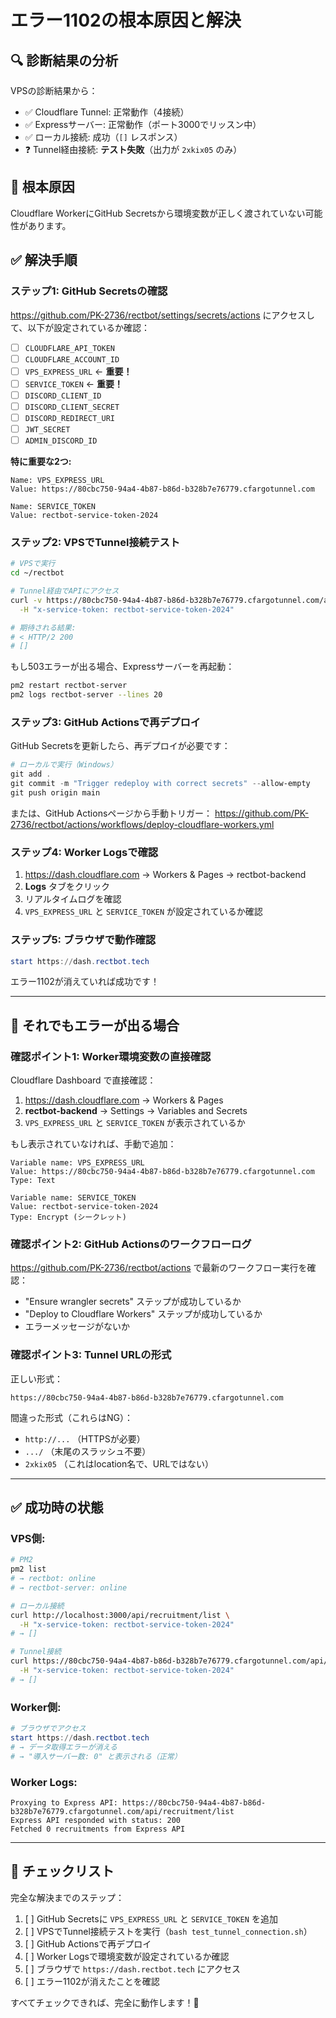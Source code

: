 # エラー1102の根本原因と解決

## 🔍 診断結果の分析

VPSの診断結果から：
- ✅ Cloudflare Tunnel: 正常動作（4接続）
- ✅ Expressサーバー: 正常動作（ポート3000でリッスン中）
- ✅ ローカル接続: 成功（`[]` レスポンス）
- ❓ Tunnel経由接続: **テスト失敗**（出力が `2xkix05` のみ）

## 🎯 根本原因

Cloudflare WorkerにGitHub Secretsから環境変数が正しく渡されていない可能性があります。

## ✅ 解決手順

### ステップ1: GitHub Secretsの確認

https://github.com/PK-2736/rectbot/settings/secrets/actions にアクセスして、以下が設定されているか確認：

- [ ] `CLOUDFLARE_API_TOKEN`
- [ ] `CLOUDFLARE_ACCOUNT_ID`
- [ ] `VPS_EXPRESS_URL` ← **重要！**
- [ ] `SERVICE_TOKEN` ← **重要！**
- [ ] `DISCORD_CLIENT_ID`
- [ ] `DISCORD_CLIENT_SECRET`
- [ ] `DISCORD_REDIRECT_URI`
- [ ] `JWT_SECRET`
- [ ] `ADMIN_DISCORD_ID`

**特に重要な2つ:**

```
Name: VPS_EXPRESS_URL
Value: https://80cbc750-94a4-4b87-b86d-b328b7e76779.cfargotunnel.com

Name: SERVICE_TOKEN
Value: rectbot-service-token-2024
```

### ステップ2: VPSでTunnel接続テスト

```bash
# VPSで実行
cd ~/rectbot

# Tunnel経由でAPIにアクセス
curl -v https://80cbc750-94a4-4b87-b86d-b328b7e76779.cfargotunnel.com/api/recruitment/list \
  -H "x-service-token: rectbot-service-token-2024"

# 期待される結果:
# < HTTP/2 200
# []
```

もし503エラーが出る場合、Expressサーバーを再起動：

```bash
pm2 restart rectbot-server
pm2 logs rectbot-server --lines 20
```

### ステップ3: GitHub Actionsで再デプロイ

GitHub Secretsを更新したら、再デプロイが必要です：

```powershell
# ローカルで実行（Windows）
git add .
git commit -m "Trigger redeploy with correct secrets" --allow-empty
git push origin main
```

または、GitHub Actionsページから手動トリガー：
https://github.com/PK-2736/rectbot/actions/workflows/deploy-cloudflare-workers.yml

### ステップ4: Worker Logsで確認

1. https://dash.cloudflare.com → Workers & Pages → rectbot-backend
2. **Logs** タブをクリック
3. リアルタイムログを確認
4. `VPS_EXPRESS_URL` と `SERVICE_TOKEN` が設定されているか確認

### ステップ5: ブラウザで動作確認

```powershell
start https://dash.rectbot.tech
```

エラー1102が消えていれば成功です！

---

## 🐛 それでもエラーが出る場合

### 確認ポイント1: Worker環境変数の直接確認

Cloudflare Dashboard で直接確認：

1. https://dash.cloudflare.com → Workers & Pages
2. **rectbot-backend** → Settings → Variables and Secrets
3. `VPS_EXPRESS_URL` と `SERVICE_TOKEN` が表示されているか

もし表示されていなければ、手動で追加：

```
Variable name: VPS_EXPRESS_URL
Value: https://80cbc750-94a4-4b87-b86d-b328b7e76779.cfargotunnel.com
Type: Text

Variable name: SERVICE_TOKEN
Value: rectbot-service-token-2024  
Type: Encrypt (シークレット)
```

### 確認ポイント2: GitHub Actionsのワークフローログ

https://github.com/PK-2736/rectbot/actions で最新のワークフロー実行を確認：

- "Ensure wrangler secrets" ステップが成功しているか
- "Deploy to Cloudflare Workers" ステップが成功しているか
- エラーメッセージがないか

### 確認ポイント3: Tunnel URLの形式

正しい形式：
```
https://80cbc750-94a4-4b87-b86d-b328b7e76779.cfargotunnel.com
```

間違った形式（これらはNG）：
- `http://...` （HTTPSが必要）
- `.../` （末尾のスラッシュ不要）
- `2xkix05` （これはlocation名で、URLではない）

---

## ✅ 成功時の状態

### VPS側:
```bash
# PM2
pm2 list
# → rectbot: online
# → rectbot-server: online

# ローカル接続
curl http://localhost:3000/api/recruitment/list \
  -H "x-service-token: rectbot-service-token-2024"
# → []

# Tunnel接続
curl https://80cbc750-94a4-4b87-b86d-b328b7e76779.cfargotunnel.com/api/recruitment/list \
  -H "x-service-token: rectbot-service-token-2024"
# → []
```

### Worker側:
```powershell
# ブラウザでアクセス
start https://dash.rectbot.tech
# → データ取得エラーが消える
# → "導入サーバー数: 0" と表示される（正常）
```

### Worker Logs:
```
Proxying to Express API: https://80cbc750-94a4-4b87-b86d-b328b7e76779.cfargotunnel.com/api/recruitment/list
Express API responded with status: 200
Fetched 0 recruitments from Express API
```

---

## 📝 チェックリスト

完全な解決までのステップ：

1. [ ] GitHub Secretsに `VPS_EXPRESS_URL` と `SERVICE_TOKEN` を追加
2. [ ] VPSでTunnel接続テストを実行（`bash test_tunnel_connection.sh`）
3. [ ] GitHub Actionsで再デプロイ
4. [ ] Worker Logsで環境変数が設定されているか確認
5. [ ] ブラウザで `https://dash.rectbot.tech` にアクセス
6. [ ] エラー1102が消えたことを確認

すべてチェックできれば、完全に動作します！🎉
